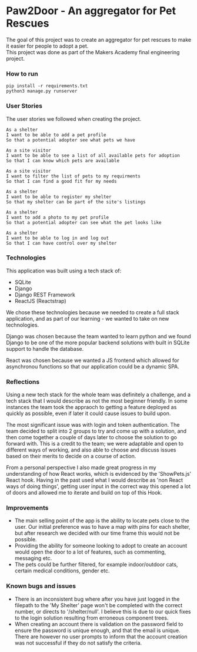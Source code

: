 # Paw2Door - An aggregator for Pet Rescues 
  The goal of this project was to create an aggregator for pet rescues to make it easier for people to adopt a pet.  
  This project was done as part of the Makers Academy final engineering project.

### How to run

```
pip install -r requirements.txt
python3 manage.py runserver
```

### User Stories

The user stories we followed when creating the project.

```
As a shelter
I want to be able to add a pet profile
So that a potential adopter see what pets we have

As a site visitor
I want to be able to see a list of all available pets for adoption
So that I can know which pets are available

As a site visitor
I want to filter the list of pets to my requirments
So that I can find a good fit for my needs

As a shelter
I want to be able to register my shelter
So that my shelter can be part of the site's listings

As a shelter
I want to add a photo to my pet profile
So that a potential adopter can see what the pet looks like

As a shelter
I want to be able to log in and log out
So that I can have control over my shelter

```

### Technologies 

This application was built using a tech stack of:
 - SQLite
 - Django
 - Django REST Framework
 - ReactJS (Reactstrap)

We chose these technologies because we needed to create a full stack application, and as part of our learning - we wanted to take on new technologies.

Django was chosen because the team wanted to learn python and we found Django to be one of the more popular backend solutions with built in SQLite support to handle the database.

React was chosen because we wanted a JS frontend which allowed for asynchronou functions so that our application could be a dynamic SPA. 

### Reflections

Using a new tech stack for the whole team was definitely a challenge, and a tech stack that I would describe as not the most beginner friendly. In some instances the team took the appraoch to getting a feature deployed as quickly as possible, even if later it could cause issues to build upon. 

The most significant issue was with login and token authentication. The team decided to split into 2 groups to try and come up with a solution, and then come together a couple of days later to choose the solution to go forward with. This is a credit to the team; we were adaptable and open to different ways of working, and also able to choose and discuss issues based on their merits to decide on a course of action.

From a personal perspective I also made great progress in my understanding of how React works, which is evidenced by the 'ShowPets.js' React hook. Having in the past used what I would describe as 'non React ways of doing things', getting user input in the correct way this opened a lot of doors and allowed me to iterate and build on top of this Hook.

### Improvements

* The main selling point of the app is the ability to locate pets close to the user. Our initial preference was to have a map with pins for each shelter, but after research we decided with our time frame this would not be possible.
* Providing the ability for someone looking to adopt to create an account would open the door to a lot of features, such as commenting, messaging etc.
* The pets could be further filtered, for example indoor/outdoor cats, certain medical conditions, gender etc.

### Known bugs and issues

* There is an inconsistent bug where after you have just logged in the filepath to the 'My Shelter' page won't be completed with the correct number, or directs to '/shelter/null'. I believe this is due to our quick fixes to the login solution resulting from erroneous component trees.
* When creating an account there is validation on the password field to ensure the password is unique enough, and that the email is unique. There are however no user prompts to inform that the account creation was not successful if they do not satisfy the criteria.
